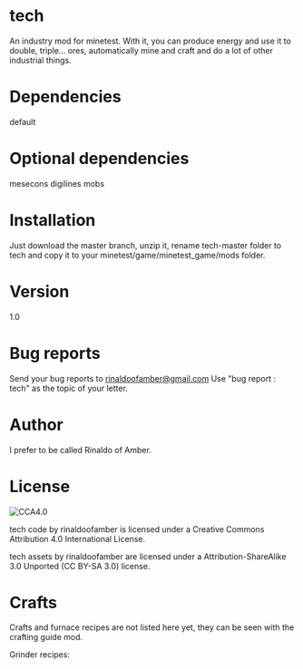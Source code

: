 # tech

An industry mod for minetest. With it, you can produce energy and use it to double, triple... ores, automatically mine and craft and do a lot of other industrial things.

# Dependencies

default

# Optional dependencies

mesecons
digilines
mobs

# Installation

Just download the master branch, unzip it, rename tech-master folder to tech and copy it to your minetest/game/minetest_game/mods folder.

# Version

1.0

# Bug reports

Send your bug reports to rinaldoofamber@gmail.com
Use "bug report : tech" as the topic of your letter.

# Author

I prefer to be called Rinaldo of Amber.

# License
![CCA4.0](https://licensebuttons.net/l/by/4.0/88x31.png)

tech code by rinaldoofamber is licensed under a Creative Commons Attribution 4.0 International License.

tech assets by rinaldoofamber are licensed under a Attribution-ShareAlike 3.0 Unported (CC BY-SA 3.0) license.

# Crafts

Crafts and furnace recipes are not listed here yet, they can be seen with the crafting guide mod.

Grinder recipes:


